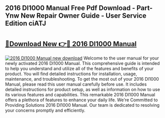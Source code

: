 ## 2016 Dl1000 Manual Free Pdf Download - Part-Ynw New Repair Owner Guide - User Service Edition ciATJ

# <h2><a href="http://bc813.oget.top/?id=2016+Dl1000+Manual">🔗Download New 👉🔴 2016 Dl1000 Manual</a></h2>

[![2016 Dl1000 Manual new download](https://i.imgur.com/5g1atiW.png)](http://bc813.oget.top/?id=2016+Dl1000+Manual)
Welcome to the user manual for your newly activated 2016 Dl1000 Manual. This comprehensive guide is intended to help you understand and utilize all of the features and benefits of your product. You will find detailed instructions for installation, usage, maintenance, and troubleshooting. To get the most out of your 2016 Dl1000 Manual, please read this user manual carefully before use. It includes detailed instructions for product setup, as well as information on how to use its various features and capabilities. This remarkable 2016 Dl1000 Manual offers a plethora of features to enhance your daily life. We're Committed to Providing Solutions 2016 Dl1000 Manual. Our team is dedicated to resolving your concerns promptly and efficiently.
